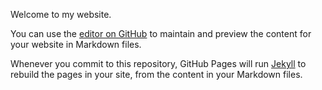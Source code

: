 Welcome to my website.

You can use the [editor on GitHub](https://github.com/MiaoWang1009/ANLY503_Final_Project/edit/main/README.md) to maintain and preview the content for your website in Markdown files.

Whenever you commit to this repository, GitHub Pages will run [Jekyll](https://jekyllrb.com/) to rebuild the pages in your site, from the content in your Markdown files.


